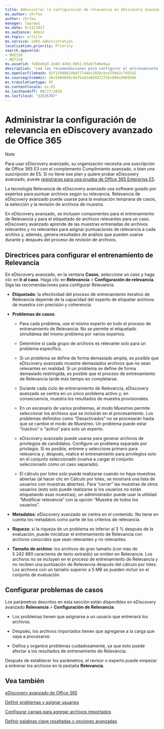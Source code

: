 ```yaml
---
title: Administrar la configuración de relevancia en eDiscovery avanzado de Office 365
ms.author: chrfox
author: chrfox
manager: laurawi
ms.date: 9/14/2017
ms.audience: Admin
ms.topic: article
ms.service: o365-administration
localization_priority: Priority
search.appverid:
- MOE150
- MET150
ms.assetid: fd6be6d3-2e8d-449d-9851-03ab7546e6aa
description: 'Lea las recomendaciones para configurar el entrenamiento de Relevancia en eDiscovery avanzado de Office 365 con el fin de puntuar archivos según su relevancia y generar resultados de análisis.  '
ms.openlocfilehash: b2f1f848d14bdf77444c2026cbc675042c792542
ms.sourcegitcommit: 36c5466056cdef6ad2a8d9372f2bc009a30892bb
ms.translationtype: HT
ms.contentlocale: es-ES
ms.lasthandoff: 08/27/2018
ms.locfileid: "22535787"
---
```

# <a name="manage-relevance-setup-in-office-365-advanced-ediscovery"></a>Administrar la configuración de relevancia en eDiscovery avanzado de Office 365

> [!NOTE]
> Para usar eDiscovery avanzado, su organización necesita una suscripción de Office 365 E3 con el complemento Cumplimiento avanzado, o bien una suscripción de E5. Si no tiene ese plan y quiere probar eDiscovery avanzado, puede [registrarse para una prueba de Office 365 Enterprise E5](https://go.microsoft.com/fwlink/p/?LinkID=698279). 
  
 La tecnología Relevancia de eDiscovery avanzado usa software guiado por expertos para puntuar archivos según su relevancia. Relevancia de eDiscovery avanzado puede usarse para la evaluación temprana de casos, la selección y la revisión de archivos de muestra. 
  
 En eDiscovery avanzado, se incluyen componentes para el entrenamiento de Relevancia y para el etiquetado de archivos relevantes para un caso. eDiscovery avanzado aprende de las muestras entrenadas de archivos relevantes y no relevantes para asignar puntuaciones de relevancia a cada archivo y, además, genera resultados de análisis que pueden usarse durante y después del proceso de revisión de archivos. 
  
## <a name="guidelines-for-setting-up-relevance-training"></a>Directrices para configurar el entrenamiento de Relevancia

 En eDiscovery avanzado, en la ventana **Casos**, seleccione un caso y haga clic en **Ir al caso**. Haga clic en **Relevancia** \> **Configuración de relevancia**. Siga las recomendaciones para configurar Relevancia. 
  
- **Etiquetado**: la efectividad del proceso de entrenamiento iterativo de Relevancia depende de la capacidad del experto de etiquetar archivos de muestra con precisión y coherencia.
    
- **Problemas de casos**: 
    
  - Para cada problema, use el mismo experto en todo el proceso de entrenamiento de Relevancia. No se permite el etiquetado simultánea del mismo problema por varios expertos.
    
  - Determine si cada grupo de archivos es relevante solo para un problema específico. 
    
  - Si un problema se define de forma demasiado amplia, es posible que eDiscovery avanzado muestre demasiados archivos que no sean relevantes en realidad. Si un problema se define de forma demasiado restringida, es posible que el proceso de entrenamiento de Relevancia tarde más tiempo en completarse. 
    
  - Durante cada ciclo de entrenamiento de Relevancia, eDiscovery avanzado se centra en un único problema activo y, en consecuencia, muestra los resultados de muestra provisionales.
    
  - En un escenario de varios problemas, el modo Muestreo permite seleccionar los archivos que se incluirán en el procesamiento. Los problemas definidos como “Desactivados” no se procesarán hasta que se cambie el modo de Muestreo. Un problema puede estar “inactivo” o “activo” para solo un experto.
    
  -  eDiscovery avanzado puede usarse para generar archivos de privilegios de candidatos. Configure un problema separado por privilegio. Si es posible, entrene y seleccione primero para relevancia y, después, realice el entrenamiento para privilegios solo en el conjunto seleccionado (vuelva a cargar el conjunto seleccionado como un caso separado). 
    
  - El cálculo por lotes solo puede realizarse cuando no haya muestras abiertas (al hacer clic en Cálculo por lotes, se mostrará una lista de usuarios con muestras abiertas). Para “cerrar” las muestras de otros usuarios (esto solo puede realizarse si los usuarios no están etiquetando esas muestras), un administrador puede usar la utilidad “Modificar relevancia” con la opción “Muestra de todos los usuarios”.
    
- **Metadatos**: eDiscovery avanzado se centra en el contenido. No tiene en cuenta los metadatos como parte de los criterios de relevancia. 
    
- **Riqueza**: si la riqueza de un problema es inferior al 3 % después de la evaluación, puede inicializar el entrenamiento de Relevancia con archivos conocidos que sean relevantes y no relevantes.
    
- **Tamaño de archivo**: los archivos de gran tamaño (con más de 5 242 880 caracteres de texto extraído) se omiten en Relevancia. Los archivos no se incluyen en el proceso de entrenamiento de Relevancia y no reciben una puntuación de Relevancia después del cálculo por lotes. Los archivos con un tamaño superior a 5 MB se pueden incluir en el conjunto de evaluación.
    
## <a name="setting-up-case-issues"></a>Configurar problemas de casos

Los parámetros descritos en esta sección están disponibles en eDiscovery avanzado **Relevancia** \> **Configuración de Relevancia**. 
  
- Los problemas tienen que asignarse a un usuario que entrenará los archivos.
    
- Después, los archivos importados tienen que agregarse a la carga que vaya a procesarse.
    
- Defina y organice problemas cuidadosamente, ya que esto puede afectar a los resultados de entrenamiento de Relevancia.
    
Después de establecer los parámetros, el revisor o experto puede empezar a entrenar los archivos en la pestaña **Relevancia**. 
  
## <a name="see-also"></a>Vea también

[eDiscovery avanzado de Office 365](office-365-advanced-ediscovery.md)
  
[Definir problemas y asignar usuarios](define-issues-and-assign-users.md)
  
[Configurar cargas para agregar archivos importados](set-up-loads-to-add-imported-files.md)
  
[Definir palabras clave resaltadas y opciones avanzadas](define-highlighted-keywords-and-advanced-options.md)

